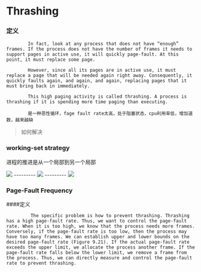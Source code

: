 # Thrashing
  
### 定义 
            
            In fact, look at any process that does not have “enough” frames. If the process does not have the number of frames it needs to support pages in active use, it will quickly page-fault. At this point, it must replace some page.
             
            However, since all its pages are in active use, it must replace a page that will be needed again right away. Consequently, it quickly faults again, and again, and again, replacing pages that it must bring back in immediately.  
            
            This high paging activity is called thrashing. A process is thrashing if it is spending more time paging than executing.
            
            是一种恶性循环，fage fault rate太高，处于阻塞状态，cpu利用率低，增加道数，越来越缺  
> 如何解决 

### working-set strategy

进程的推进是从一个局部到另一个局部

<img src="https://s26.postimg.cc/peey12nuh/2018-05-30_10.20.21.png">  
---------
<img src="https://s26.postimg.cc/inygrmsyx/2018-05-30_10.20.00.png">  
---------
<img src="https://s26.postimg.cc/jdh941qyh/2018-05-30_10.22.33.png">   

### Page-Fault Frequency 

####定义

             The specific problem is how to prevent thrashing. Thrashing has a high page-fault rate. Thus, we want to control the page-fault rate. When it is too high, we know that the process needs more frames. Conversely, if the page-fault rate is too low, then the process may have too many frames. We can establish upper and lower bounds on the desired page-fault rate (Figure 9.21). If the actual page-fault rate exceeds the upper limit, we allocate the process another frame. If the page-fault rate falls below the lower limit, we remove a frame from the process. Thus, we can directly measure and control the page-fault rate to prevent thrashing.   
      

